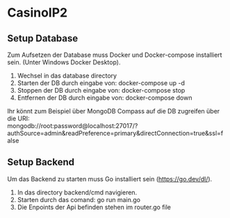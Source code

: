 # CasinoIP2

## Setup Database

Zum Aufsetzen der Database muss Docker und Docker-compose installiert sein. (Unter Windows Docker Desktop).

1. Wechsel in das database directory
2. Starten der DB durch eingabe von: docker-compose up -d
3. Stoppen der DB durch eingabe von: docker-compose stop
4. Entfernen der DB durch eingabe von: docker-compose down

Ihr könnt zum Beispiel über MongoDB Compass auf die DB zugreifen über die URI:\
mongodb://root:password@localhost:27017/?authSource=admin&readPreference=primary&directConnection=true&ssl=false 


## Setup Backend

Um das Backend zu starten muss Go installiert sein (https://go.dev/dl/).

1. In das directory backend/cmd navigieren.
2. Starten durch das comand: go run main.go
3. Die Enpoints der Api befinden stehen im router.go file
